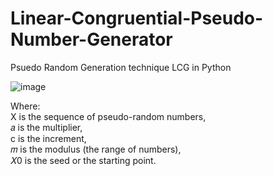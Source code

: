 # Linear-Congruential-Pseudo-Number-Generator
Psuedo Random Generation technique LCG in Python

![image](https://github.com/user-attachments/assets/faa95dcf-edac-424b-adc6-9b90207cf977)

Where: <br>
X is the sequence of pseudo-random numbers, <br>
𝑎 is the multiplier, <br>
c is the increment, <br>
𝑚 is the modulus (the range of numbers), <br>
𝑋0 is the seed or the starting point. <br>
